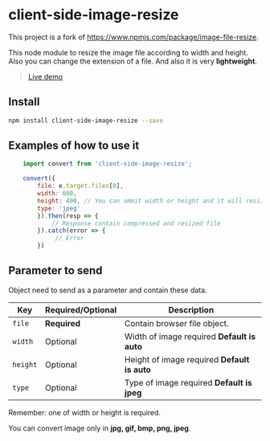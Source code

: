 # client-side-image-resize 
 
This project is a fork of https://www.npmjs.com/package/image-file-resize.

This node module to resize the image file according to width and height. Also you can change the extension of a file. And also it is very **lightweight**.

> [Live demo](https://react-rggk21.stackblitz.io/)

## Install

```sh
npm install client-side-image-resize --save
```
## Examples of how to use it

```javascript
    import convert from 'client-side-image-resize';

    convert({ 
        file: e.target.files[0],  
        width: 600, 
        height: 400, // You can ommit width or height and it will resize proportionally.
        type: 'jpeg'
        }).then(resp => {
            // Response contain compressed and resized file
        }).catch(error => {
             // Error
        })
```

## Parameter to send
 Object need to send as a parameter and contain these data.

| Key | Required/Optional | Description |
| --- | --- | --- |
| `file` | **Required** | Contain browser file object. |
| `width` | Optional | Width of image required **Default is auto** |
| `height` | Optional | Height of image required **Default is auto** |
| `type` | Optional | Type of image required **Default is jpeg** |

Remember: one of width or height is required.

You can convert image only in **jpg, gif, bmp, png, jpeg**.
